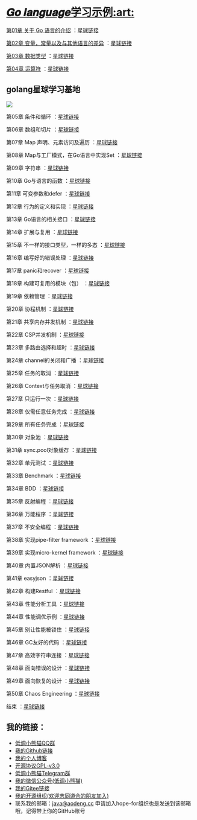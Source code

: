 <h1><a href="https://github.com/java-aodeng/golang-examples">𝑮𝒐 𝒍𝒂𝒏𝒈𝒖𝒂𝒈𝒆学习示例:art:</a></h1>

<a href="https://github.com/java-aodeng/golang-examples/blob/master/go-01/1.md">第01章 关于 Go 语言的介绍</a> ：<a href="https://t.zsxq.com/fuRr33f">星球链接</a>

<a href="https://github.com/java-aodeng/golang-examples/blob/master/go-02/1.md">第02章 变量，常量以及与其他语言的差异</a> ：<a href="https://t.zsxq.com/qrBMbuB">星球链接</a>

<a href="https://github.com/java-aodeng/golang-examples/blob/master/go-03/1.md">第03章 数据类型</a> ：<a href="https://t.zsxq.com/Vn2rfAm">星球链接</a>

<a href="https://github.com/java-aodeng/golang-examples/blob/master/go-04/1.md">第04章 运算符</a> ：<a href="https://t.zsxq.com/qvvzZb2">星球链接</a>

## golang星球学习基地
![](https://i.loli.net/2019/06/13/5d01b9fbec81470229.png)

第05章 条件和循环 ：<a href="https://t.zsxq.com/qvvzZb2">星球链接</a>

第06章 数组和切片 ：<a href="https://t.zsxq.com/qvvzZb2">星球链接</a>

第07章 Map 声明、元素访问及遍历 ：<a href="https://t.zsxq.com/qvvzZb2">星球链接</a>

第08章 Map与工厂模式，在Go语言中实现Set ：<a href="https://t.zsxq.com/qvvzZb2">星球链接</a>

第09章 字符串 ：<a href="https://t.zsxq.com/qvvzZb2">星球链接</a>

第10章 Go与语言的函数 ：<a href="https://t.zsxq.com/qvvzZb2">星球链接</a>

第11章 可变参数和defer ：<a href="https://t.zsxq.com/qvvzZb2">星球链接</a>

第12章 行为的定义和实现 ：<a href="https://t.zsxq.com/qvvzZb2">星球链接</a>

第13章 Go语言的相关接口 ：<a href="https://t.zsxq.com/qvvzZb2">星球链接</a>

第14章 扩展与复用 ：<a href="https://t.zsxq.com/qvvzZb2">星球链接</a>

第15章 不一样的接口类型，一样的多态 ：<a href="https://t.zsxq.com/qvvzZb2">星球链接</a>

第16章 编写好的错误处理 ：<a href="https://t.zsxq.com/qvvzZb2">星球链接</a>

第17章 panic和recover ：<a href="https://t.zsxq.com/qvvzZb2">星球链接</a>

第18章 构建可复用的模块（包） ：<a href="https://t.zsxq.com/qvvzZb2">星球链接</a>

第19章 依赖管理 ：<a href="https://t.zsxq.com/qvvzZb2">星球链接</a>

第20章 协程机制 ：<a href="https://t.zsxq.com/qvvzZb2">星球链接</a>

第21章 共享内存并发机制 ：<a href="https://t.zsxq.com/qvvzZb2">星球链接</a>

第22章 CSP并发机制 ：<a href="https://t.zsxq.com/qvvzZb2">星球链接</a>

第23章 多路由选择和超时 ：<a href="https://t.zsxq.com/qvvzZb2">星球链接</a>

第24章 channel的关闭和广播 ：<a href="https://t.zsxq.com/qvvzZb2">星球链接</a>

第25章 任务的取消 ：<a href="https://t.zsxq.com/qvvzZb2">星球链接</a>

第26章 Context与任务取消 ：<a href="https://t.zsxq.com/qvvzZb2">星球链接</a>

第27章 只运行一次 ：<a href="https://t.zsxq.com/qvvzZb2">星球链接</a>

第28章 仅需任意任务完成 ：<a href="https://t.zsxq.com/qvvzZb2">星球链接</a>

第29章 所有任务完成 ：<a href="https://t.zsxq.com/qvvzZb2">星球链接</a>

第30章 对象池 ：<a href="https://t.zsxq.com/qvvzZb2">星球链接</a>

第31章 sync.pool对象缓存 ：<a href="https://t.zsxq.com/qvvzZb2">星球链接</a>

第32章 单元测试 ：<a href="https://t.zsxq.com/qvvzZb2">星球链接</a>

第33章 Benchmark ：<a href="https://t.zsxq.com/qvvzZb2">星球链接</a>

第34章 BDD ：<a href="https://t.zsxq.com/qvvzZb2">星球链接</a>

第35章 反射编程 ：<a href="https://t.zsxq.com/qvvzZb2">星球链接</a>

第36章 万能程序 ：<a href="https://t.zsxq.com/qvvzZb2">星球链接</a>

第37章 不安全编程 ：<a href="https://t.zsxq.com/qvvzZb2">星球链接</a>

第38章 实现pipe-filter framework ：<a href="https://t.zsxq.com/qvvzZb2">星球链接</a>

第39章 实现micro-kernel framework ：<a href="https://t.zsxq.com/qvvzZb2">星球链接</a>

第40章 内置JSON解析 ：<a href="https://t.zsxq.com/qvvzZb2">星球链接</a>

第41章 easyjson ：<a href="https://t.zsxq.com/qvvzZb2">星球链接</a>

第42章 构建Restful ：<a href="https://t.zsxq.com/qvvzZb2">星球链接</a>

第43章 性能分析工具 ：<a href="https://t.zsxq.com/qvvzZb2">星球链接</a>

第44章 性能调优示例 ：<a href="https://t.zsxq.com/qvvzZb2">星球链接</a>

第45章 别让性能被锁住 ：<a href="https://t.zsxq.com/qvvzZb2">星球链接</a>

第46章 GC友好的代码 ：<a href="https://t.zsxq.com/qvvzZb2">星球链接</a>

第47章 高效字符串连接 ：<a href="https://t.zsxq.com/qvvzZb2">星球链接</a>

第48章 面向错误的设计 ：<a href="https://t.zsxq.com/qvvzZb2">星球链接</a>

第49章 面向恢复的设计 ：<a href="https://t.zsxq.com/qvvzZb2">星球链接</a>

第50章 Chaos Engineering ：<a href="https://t.zsxq.com/qvvzZb2">星球链接</a>

结束 ：<a href="https://t.zsxq.com/qvvzZb2">星球链接</a>

## 我的链接：

- [低调小熊猫QQ群](https://jq.qq.com/?_wv=1027&k=5y4H7Nz) 
- [我的Github链接](https://github.com/java-aodeng)
- [我的个人博客](https://aodeng.cc)
- [开源协议GPL-v3.0](https://github.com/java-aodeng/golang-examples/blob/master/LICENSE)
- [低调小熊猫Telegram群](https://t.me/joinchat/LSsyBxVKLGEkF5MtIhg6TQ)
- [我的微信公众号(低调小熊猫)](https://mp.weixin.qq.com/s/l5t8WSCG_-shiD4BPpLYiw) 
- [我的Gitee链接](https://gitee.com/java-aodeng)
- [我的开源组织(欢迎志同道合的朋友加入)](https://github.com/hope-for)
- 联系我的邮箱：java@aodeng.cc 申请加入hope-for组织也是发送到该邮箱哦，记得带上你的GitHub账号